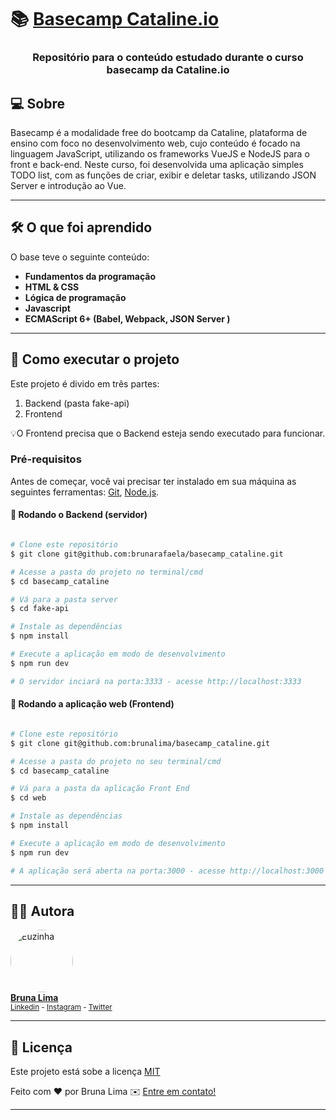 <h1>
     📚 <a href="https://www.cataline.io/basecamp" alt="Basecamp Cataline.io">Basecamp Cataline.io</a>
</h1>

<h3 align="center">
    Repositório para o conteúdo estudado durante o curso basecamp da Cataline.io
</h3>


## 💻 Sobre 

Basecamp é a modalidade free do bootcamp da Cataline, plataforma de ensino com foco no desenvolvimento web, cujo conteúdo é focado na linguagem JavaScript, utilizando os frameworks VueJS e NodeJS para o front e back-end. Neste curso, foi desenvolvida uma aplicação simples TODO list, com as funções de criar, exibir e deletar tasks, utilizando JSON Server e introdução ao Vue.


---

## 🛠 O que foi aprendido

O base teve o seguinte conteúdo: 

-   **Fundamentos da programação**
-   **HTML & CSS**
-   **Lógica de programação**
-   **Javascript**
-   **ECMAScript 6+ (Babel, Webpack, JSON Server )**


---

## 🚀 Como executar o projeto

Este projeto é divido em três partes:
1. Backend (pasta fake-api) 
2. Frontend

💡O Frontend precisa que o Backend esteja sendo executado para funcionar.

### Pré-requisitos

Antes de começar, você vai precisar ter instalado em sua máquina as seguintes ferramentas:
[Git](https://git-scm.com), [Node.js](https://nodejs.org/en/). 

#### 🎲 Rodando o Backend (servidor)

```bash

# Clone este repositório
$ git clone git@github.com:brunarafaela/basecamp_cataline.git

# Acesse a pasta do projeto no terminal/cmd
$ cd basecamp_cataline

# Vá para a pasta server
$ cd fake-api

# Instale as dependências
$ npm install

# Execute a aplicação em modo de desenvolvimento
$ npm run dev

# O servidor inciará na porta:3333 - acesse http://localhost:3333 

```


#### 🧭 Rodando a aplicação web (Frontend)

```bash

# Clone este repositório
$ git clone git@github.com:brunalima/basecamp_cataline.git

# Acesse a pasta do projeto no seu terminal/cmd
$ cd basecamp_cataline

# Vá para a pasta da aplicação Front End
$ cd web

# Instale as dependências
$ npm install

# Execute a aplicação em modo de desenvolvimento
$ npm run dev

# A aplicação será aberta na porta:3000 - acesse http://localhost:3000

```

---


## 👩‍💻 Autora

<a href="https://www.linkedin.com/in/brunarafaela/">
 <img style="border-radius: 50%;" src="https://media-exp1.licdn.com/dms/image/C4D03AQFNJtR2Rcy-qw/profile-displayphoto-shrink_800_800/0/1606371051231?e=1625097600&v=beta&t=DNeY9XirRbG_uZYSkaao1orMXOhVl_KZzMd02kvTVx4" width="100px;" alt="Euzinha"/>
 <br />
<b>Bruna Lima</b></a><br />
 <sub> <a href="https://www.linkedin.com/in/brunarafaela/">Linkedin</a> - <a href="https://www.instagram.com/bruna.dev/">Instagram</a> - <a href="https://twitter.com/batbrn">Twitter</a></sub>
 <br />

---

## 📝 Licença

Este projeto está sobe a licença [MIT](https://opensource.org/licenses/MIT) 

Feito com ❤️  por Bruna Lima 
✉️  [Entre em contato!](https://www.linkedin.com/in/brunarafaela/)

---